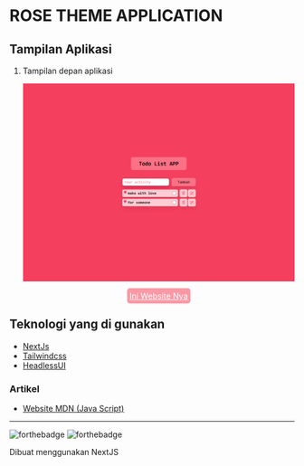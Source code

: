# ROSE THEME APPLICATION

## Tampilan Aplikasi

1. Tampilan depan aplikasi

   ![Cara download 1](public/assets/rose-theme1.png)

   <!-- prettier-ignore -->
   <div align="center">
    <a href="https://your-activity.vercel.app" target="_blank" style="background-color: #FC98A5; color: white; padding: 5px; border-radius: 5px;">Ini Website Nya</a>
   <div>

## Teknologi yang di gunakan

- [NextJs](https://nextjs.org/)
- [Tailwindcss](https://tailwindcss.com//)
- [HeadlessUI](https://headlessui.dev/)

### Artikel

- [Website MDN (Java Script)](https://developer.mozilla.org/en-US/docs/Web/HTML)

<!-- markdownlint-restore -->
<!-- prettier-ignore-end -->

<!-- ALL-CONTRIBUTORS-LIST:END -->

---

![forthebadge](https://forthebadge.com/images/badges/built-with-love.svg)
![forthebadge](https://forthebadge.com/images/badges/made-with-javascript.svg)

Dibuat menggunakan NextJS
